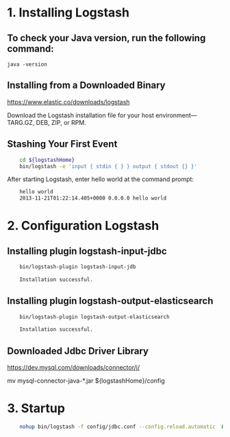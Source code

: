 # 1. Installing Logstash

## To check your Java version, run the following command:
    
    java -version

## Installing from a Downloaded Binary

https://www.elastic.co/downloads/logstash

Download the Logstash installation file for your host environment—​TARG.GZ, DEB, ZIP, or RPM.

## Stashing Your First Event

```bash
    cd ${logstashHome}
    bin/logstash -e 'input { stdin { } } output { stdout {} }'
```
    
After starting Logstash, enter hello world at the command prompt:
 
```bash
    hello world
    2013-11-21T01:22:14.405+0000 0.0.0.0 hello world
```

# 2. Configuration Logstash

## Installing plugin logstash-input-jdbc

```bash
    bin/logstash-plugin logstash-input-jdb
    
    Installation successful.
```

## Installing plugin logstash-output-elasticsearch

```bash
    bin/logstash-plugin logstash-output-elasticsearch
    
    Installation successful.
```

## Downloaded Jdbc Driver Library

https://dev.mysql.com/downloads/connector/j/

mv mysql-connector-java-*.jar ${logstashHome}/config


# 3. Startup
```bash
    nohup bin/logstash -f config/jdbc.conf --config.reload.automatic  &
```

